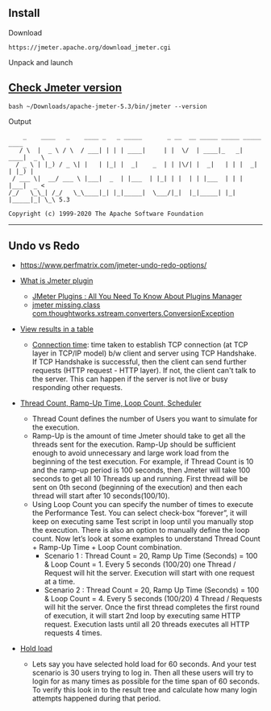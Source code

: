 ## Install
Download
```
https://jmeter.apache.org/download_jmeter.cgi
```

Unpack and launch


## [Check Jmeter version](https://stackoverflow.com/a/52632844/10393067)
```
bash ~/Downloads/apache-jmeter-5.3/bin/jmeter --version
```

Output
```
    _    ____   _    ____ _   _ _____       _ __  __ _____ _____ _____ ____
   / \  |  _ \ / \  / ___| | | | ____|     | |  \/  | ____|_   _| ____|  _ \
  / _ \ | |_) / _ \| |   | |_| |  _|    _  | | |\/| |  _|   | | |  _| | |_) |
 / ___ \|  __/ ___ \ |___|  _  | |___  | |_| | |  | | |___  | | | |___|  _ <
/_/   \_\_| /_/   \_\____|_| |_|_____|  \___/|_|  |_|_____| |_| |_____|_| \_\ 5.3

Copyright (c) 1999-2020 The Apache Software Foundation
```

----------

## Undo vs Redo
- https://www.perfmatrix.com/jmeter-undo-redo-options/

- [What is Jmeter plugin](https://www.simplilearn.com/tutorials/jmeter-tutorial/jmeter-plugins)
  - [JMeter Plugins : All You Need To Know About Plugins Manager](https://www.edureka.co/blog/jmeter-plugins/) 
  - [jmeter missing.class com.thoughtworks.xstream.converters.ConversionException](https://stackoverflow.com/questions/45979130/jmeter-missing-class-com-thoughtworks-xstream-converters-conversionexception)
- [View results in a table](https://stackoverflow.com/questions/29252088/jmeter-test-not-running)
  - [Connection time](https://stackoverflow.com/questions/41790285/what-the-difference-latency-time-vs-connect-time-in-jmeter): time taken to establish TCP connection (at TCP layer in TCP/IP model) b/w client and server using TCP Handshake. If TCP Handshake is successful, then the client can send further requests (HTTP request - HTTP layer). If not, the client can't talk to the server. This can happen if the server is not live or busy responding other requests.
- [Thread Count, Ramp-Up Time, Loop Count, Scheduler](http://www.testingjournals.com/5-must-know-features-thread-group-jmeter/)
  - Thread Count defines the number of Users you want to simulate for the execution.
  - Ramp-Up is the amount of time Jmeter should take to get all the threads sent for the execution. Ramp-Up should be sufficient enough to avoid unnecessary and large work load from the beginning of the test execution. For example, if Thread Count is 10 and the ramp-up period is 100 seconds, then Jmeter will take 100 seconds to get all 10 Threads up and running. First thread will be sent on 0th second (beginning of the execution) and then each thread will start after 10 seconds(100/10).
  - Using Loop Count you can specify the number of times to execute the Performance Test. You can select check-box “forever”, it will keep on executing same Test script in loop until you manually stop the execution. There is also an option to manually define the loop count. Now let’s look at some examples to understand Thread Count + Ramp-Up Time + Loop Count combination.
     - Scenario 1 : Thread Count = 20, Ramp Up Time (Seconds) = 100 & Loop Count = 1. Every 5 seconds (100/20) one Thread / Request will hit the server. Execution will start with one request at a time.
     - Scenario 2 : Thread Count = 20, Ramp Up Time (Seconds) = 100 & Loop Count = 4. Every 5 seconds (100/20) 4 Thread / Requests will hit the server. Once the first thread completes the first round of execution, it will start 2nd loop by executing same HTTP request. Execution lasts until all 20 threads executes all HTTP requests 4 times.
- [Hold load](https://sqa.stackexchange.com/questions/10352/what-does-hold-load-for-mean-in-jmeter-and-how-do-i-disable-it)
  - Lets say you have selected hold load for 60 seconds.
    And your test scenario is 30 users trying to log in.
    Then all these users will try to login for as many times as possible for the time span of 60 seconds.
    To verify this look in to the result tree and calculate how many login attempts happened during that period.
